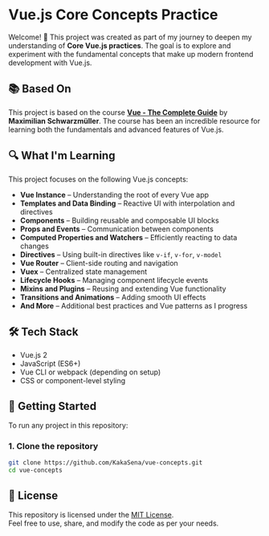 # Vue.js Core Concepts Practice

Welcome! 👋 This project was created as part of my journey to deepen my understanding of **Core Vue.js practices**. The goal is to explore and experiment with the fundamental concepts that make up modern frontend development with Vue.js.

## 📚 Based On

This project is based on the course **[Vue - The Complete Guide](https://www.udemy.com/course/vuejs-2-the-complete-guide/)** by **Maximilian Schwarzmüller**. The course has been an incredible resource for learning both the fundamentals and advanced features of Vue.js.

## 🔍 What I'm Learning

This project focuses on the following Vue.js concepts:

- **Vue Instance** – Understanding the root of every Vue app
- **Templates and Data Binding** – Reactive UI with interpolation and directives
- **Components** – Building reusable and composable UI blocks
- **Props and Events** – Communication between components
- **Computed Properties and Watchers** – Efficiently reacting to data changes
- **Directives** – Using built-in directives like `v-if`, `v-for`, `v-model`
- **Vue Router** – Client-side routing and navigation
- **Vuex** – Centralized state management
- **Lifecycle Hooks** – Managing component lifecycle events
- **Mixins and Plugins** – Reusing and extending Vue functionality
- **Transitions and Animations** – Adding smooth UI effects
- **And More** – Additional best practices and Vue patterns as I progress

## 🛠️ Tech Stack

- Vue.js 2
- JavaScript (ES6+)
- Vue CLI or webpack (depending on setup)
- CSS or component-level styling
<!-- 
## 📁 Project Structure

The project is organized into folders and components reflecting different learning modules or features, designed to be modular and easy to understand.

## 🧠 Learning Materials

This repo includes examples, code snippets, and small apps to grasp Vue.js core concepts:

- 📘 [Vue Instance & Data Binding](./learning-materials/01-vue-instance): Basics of Vue instance and reactive data.
- 🔄 [Components & Props](./learning-materials/02-components): Building and communicating between components.
- 📊 [Computed & Watchers](./learning-materials/03-computed-watchers): Reactivity system advanced usage.
- 🛣️ [Routing with Vue Router](./learning-materials/04-vue-router): Setting up navigation.
- 📦 [State Management with Vuex](./learning-materials/05-vuex): Managing app-wide state.
- 🎨 [Transitions & Animations](./learning-materials/06-transitions): Adding UI effects.

## 🧩 Projects Built From This Course

- 🎯 [ToDo App](./projects/01-todo-app): Practice with components, events, and state.
- 🛒 [Shopping Cart](./projects/02-shopping-cart): Working with Vuex and dynamic data.
- 📄 [Blog Platform](./projects/03-blog-platform): Routing, nested components, and API interaction.

-->
## 🚀 Getting Started

To run any project in this repository:

### 1. Clone the repository

```bash
git clone https://github.com/KakaSena/vue-concepts.git
cd vue-concepts
```

## 📄 License

This repository is licensed under the [MIT License](https://github.com/KakaSena/vue-concepts/blob/main/LICENSE).  
Feel free to use, share, and modify the code as per your needs.
